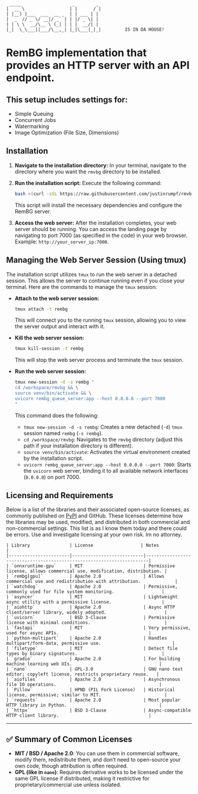```
 _____                   _        _  
|  __ \                 | |      / | 
| |__) |___  ___  __ _  | | ___ | | 
|  _  // _ \/ __|/ _` | | |/ _ \| | 
| | \ \  __/\__ \ (_| | | |  __/| | 
|_|  \_\___||___/\__,_| |_|\___|_|_|         IS IN DA HOUSE!
```

# RemBG implementation that provides an HTTP server with an API endpoint.

## This setup includes settings for:

*   Simple Queuing
*   Concurrent Jobs
*   Watermarking
*   Image Optimization (File Size, Dimensions)

## Installation

1.  **Navigate to the installation directory:** In your terminal, navigate to the directory where you want the `rmvbg` directory to be installed.

2.  **Run the installation script:** Execute the following command:

    ```bash
    bash <(curl -sSL https://raw.githubusercontent.com/justinrumpf/rmvbg/main/deploy_rembg.sh)
    ```

    This script will install the necessary dependencies and configure the RemBG server.

3.  **Access the web server:** After the installation completes, your web server should be running. You can access the landing page by navigating to port 7000 (as specified in the code) in your web browser. Example: `http://your_server_ip:7000`.

## Managing the Web Server Session (Using tmux)

The installation script utilizes `tmux` to run the web server in a detached session. This allows the server to continue running even if you close your terminal. Here are the commands to manage the `tmux` session:

*   **Attach to the web server session:**

    ```bash
    tmux attach -t rembg
    ```

    This will connect you to the running `tmux` session, allowing you to view the server output and interact with it.

*   **Kill the web server session:**

    ```bash
    tmux kill-session -t rembg
    ```

    This will stop the web server process and terminate the `tmux` session.

*   **Run the web server session:**

    ```bash
    tmux new-session -d -s rembg "
    cd /workspace/rmvbg && \
    source venv/bin/activate && \
    uvicorn rembg_queue_server:app --host 0.0.0.0 --port 7000
    "
    ```

    This command does the following:

    *   `tmux new-session -d -s rembg`: Creates a new detached (`-d`) `tmux` session named `rembg` (`-s rembg`).
    *   `cd /workspace/rmvbg`: Navigates to the `rmvbg` directory (adjust this path if your installation directory is different).
    *   `source venv/bin/activate`: Activates the virtual environment created by the installation script.
    *   `uvicorn rembg_queue_server:app --host 0.0.0.0 --port 7000`: Starts the `uvicorn` web server, binding it to all available network interfaces (`0.0.0.0`) on port 7000.

 ## Licensing and Requirements

Below is a list of the libraries and their associated open-source licenses, as commonly published on [PyPI](https://pypi.org/) and GitHub. These licenses determine how the libraries may be used, modified, and distributed in both commercial and non-commercial settings.
This list is as I know them today and there could be errors. Use and investigate licensing at your own risk. Im no attorney. 

    | Library               | License                  | Notes                                                                 |
    |-----------------------|---------------------------|-----------------------------------------------------------------------|
    | `onnxruntime-gpu`     | MIT                       | Permissive license, allows commercial use, modification, distribution. |
    | `rembg[gpu]`          | Apache 2.0                | Allows commercial use and redistribution with attribution.             |
    | `watchdog`            | Apache 2.0                | Permissive, commonly used for file system monitoring.                  |
    | `asyncer`             | MIT                       | Lightweight async utility with a permissive license.                   |
    | `aiohttp`             | Apache 2.0                | Async HTTP client/server library, widely adopted.                      |
    | `uvicorn`             | BSD 3-Clause              | Permissive license with minimal conditions.                            |
    | `fastapi`             | MIT                       | Very permissive, used for async APIs.                                  |
    | `python-multipart`    | Apache 2.0                | Handles multipart/form-data, permissive use.                           |
    | `filetype`            | MIT                       | Detect file types by binary signatures.                                |
    | `gradio`              | Apache 2.0                | For building machine learning web UIs.                                 |
    | `nano`                | GPL-3.0                   | GNU nano text editor; copyleft license, restricts proprietary reuse.   |
    | `aiofiles`            | Apache 2.0                | Asynchronous file IO operations.                                       |
    | `Pillow`              | HPND (PIL Fork License)   | Historical license, permissive; similar to MIT.                        |
    | `requests`            | Apache 2.0                | Most popular HTTP library in Python.                                   |
    | `httpx`               | BSD 3-Clause              | Async-compatible HTTP client library.                                  |

---

## ✅ Summary of Common Licenses

- **MIT / BSD / Apache 2.0**: You can use them in commercial software, modify them, redistribute them, and don’t need to open-source your own code, though attribution is often required.
- **GPL (like in `nano`)**: Requires derivative works to be licensed under the same GPL license if distributed, making it restrictive for proprietary/commercial use unless isolated.


       
